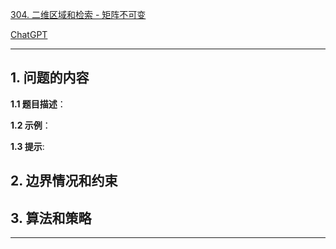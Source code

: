 [304. 二维区域和检索 - 矩阵不可变](https://leetcode.cn/problems/range-sum-query-2d-immutable)

[ChatGPT](chat.openai.com)

---

## 1. 问题的内容
**1.1 题目描述**：

**1.2 示例**：

**1.3 提示**:

## 2. 边界情况和约束


## 3. 算法和策略

---

